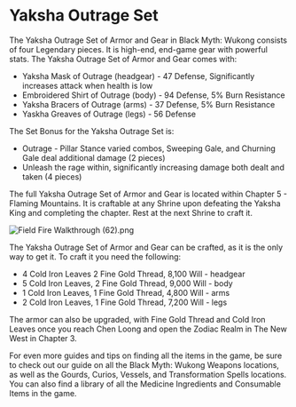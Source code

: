 # Yaksha Outrage Set

The Yaksha Outrage Set of Armor and Gear in Black Myth: Wukong consists of four Legendary pieces. It is high-end, end-game gear with powerful stats. The Yaksha Outrage Set of Armor and Gear comes with: 

  * Yaksha Mask of Outrage (headgear) - 47 Defense, Significantly increases attack when health is low
  * Embroidered Shirt of Outrage (body) - 94 Defense, 5% Burn Resistance
  * Yaksha Bracers of Outrage (arms) - 37 Defense, 5% Burn Resistance
  * Yaskha Greaves of Outrage (legs) - 56 Defense

The Set Bonus for the Yaksha Outrage Set is: 

  * Outrage - Pillar Stance varied combos, Sweeping Gale, and Churning Gale deal additional damage (2 pieces)
  * Unleash the rage within, significantly increasing damage both dealt and taken (4 pieces)

The full Yaksha Outrage Set of Armor and Gear is located within Chapter 5 - Flaming Mountains. It is craftable at any Shrine upon defeating the Yaksha King and completing the chapter. Rest at the next Shrine to craft it. 

![Field Fire Walkthrough \(62\).png](https://oyster.ignimgs.com/mediawiki/apis.ign.com/black-myth-wukong/5/58/Field_Fire_Walkthrough_%2862%29.png)

The Yaksha Outrage Set of Armor and Gear can be crafted, as it is the only way to get it. To craft it you need the following: 

  * 4 Cold Iron Leaves 2 Fine Gold Thread, 8,100 Will - headgear
  * 5 Cold Iron Leaves, 2 Fine Gold Thread, 9,000 Will - body
  * 1 Cold Iron Leaves, 1 Fine Gold Thread, 4,800 Will - arms
  * 2 Cold Iron Leaves, 1 Fine Gold Thread, 7,200 Will - legs

The armor can also be upgraded, with Fine Gold Thread and Cold Iron Leaves once you reach Chen Loong and open the Zodiac Realm in The New West in Chapter 3. 

For even more guides and tips on finding all the items in the game, be sure to check out our guide on all the Black Myth: Wukong Weapons locations, as well as the Gourds, Curios, Vessels, and Transformation Spells locations. You can also find a library of all the Medicine Ingredients and Consumable Items in the game. 
